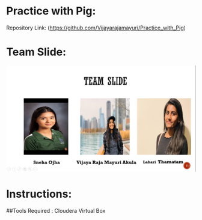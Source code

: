 # Practice with Pig:
Repository Link: (https://github.com/Vijayarajamayuri/Practice_with_Pig)
# Team Slide:
 ![Chart](https://github.com/Vijayarajamayuri/Practice_with_Pig/blob/master/Screenshot%20(252).png)
 
# Instructions:
##Tools Required :
Cloudera
Virtual Box


